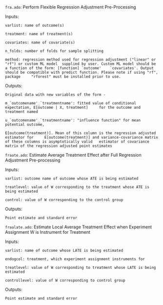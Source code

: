 `fra.ado`: Perform Flexible Regression Adjustment Pre-Processing

Inputs:

	varlist: name of outcome(s)
	
	treatment: name of treatment(s)
	
	covariates: name of covariate(s)
	
	n_folds: number of folds for sample splitting
	
	method: regression method used for regression adjustment ("linear" or "rf") or custom ML model 	supplied by user. Custom ML model should be a function of the form: [function] `outcome' 	`covariates'. Output should be compatible with predict function. Please note if using "rf", package 	"rforest" must be installed prior to use.	
	
Outputs:

	Original data with new variables of the form - 
	
	m_`outcomename'_`treatmentname': fitted value of conditional expectation, E[outcome | X, treatment] 	for the outcome and treatment named
	
	u_`outcomename'_`treatmentname': "influence function" for mean potential outcome,
	
	E[outcome(treatment)]. Mean of this column is the regression adjusted estimator for 	E[outcome(treatment)] and variance-covariance matrix of these columns is asymptotically valid 	estimator of covariance matrix of the regression adjusted point estimates
	
	

`fraate.ado`: Estimate Average Treatment Effect after Full Regression Adjustment Pre-processing

Inputs:

	varlist: outcome name of outcome whose ATE is being estimated
	
	treatlevel: value of W corresponding to the treatment whose ATE is being estimated
	
	control: value of W corresponding to the control group
	

Outputs:

	Point estimate and standard error



`fraalate.ado`: Estimate Local Average Treatment Effect when Experiment Assignment W is Instrument for Treatment

Inputs:

	varlist: name of outcome whose LATE is being estimated
	
	endogcol: treatment, which experiment assignment instruments for
	
	treatlevel: value of W corresponding to treatment whose LATE is being estimated
	
	controllevel: value of W corresponding to control group
	

Outputs:

 	Point estimate and standard error
